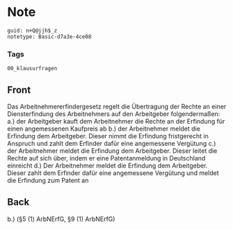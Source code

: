 # Note
```
guid: n+Q@jjh$_z
notetype: Basic-d7a3e-4ce08
```

### Tags
```
00_klausurfragen
```

## Front
Das Arbeitnehmererfindergesetz regelt die Übertragung der Rechte an einer Diensterfindung des Arbeitnehmers auf den Arbeitgeber folgendermaßen:
a.) der Arbeitgeber kauft dem Arbeitnehmer die Rechte an der Erfindung für einen angemessenen Kaufpreis ab
b.) der Arbeitnehmer meldet die Erfindung dem Arbeitgeber. Dieser nimmt die Erfindung fristgerecht in Anspruch und zahlt dem Erfinder dafür eine angemessene Vergütung
c.) der Arbeitnehmer meldet die Erfindung dem Arbeitgeber. Dieser leitet die Rechte auf sich über, indem er eine Patentanmeldung in Deutschland einreicht
d.) Der Arbeitnehmer meldet die Erfindung dem Arbeitgeber. Dieser zahlt dem Erfinder dafür eine angemessene Vergütung und meldet die Erfindung zum Patent an

## Back
b.) (§5 (1) ArbNErfG, §9 (1) ArbNErfG)
